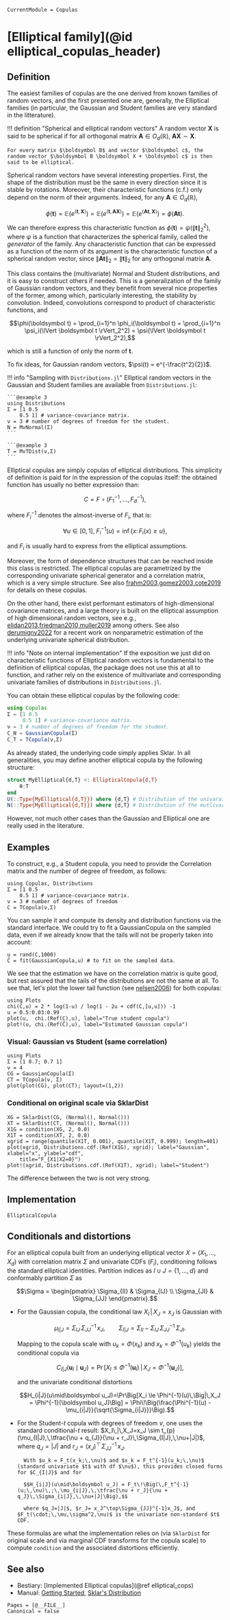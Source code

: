 ```@meta
CurrentModule = Copulas
```
# [Elliptical family](@id elliptical_copulas_header)

## Definition

The easiest families of copulas are the one derived from known families of random vectors, and the first presented one are, generally, the Elliptical families (in particular, the Gaussian and Student families are very standard in the litterature). 

!!! definition "Spherical and elliptical random vectors" 
    A random vector $\boldsymbol X$ is said to be spherical if for all orthogonal matrix $\boldsymbol A \in O_d(\mathbb R)$, $\boldsymbol A\boldsymbol X \sim \boldsymbol X$. 

    For every matrix $\boldsymbol B$ and vector $\boldsymbol c$, the random vector $\boldsymbol B \boldsymbol X + \boldsymbol c$ is then said to be elliptical.


Spherical random vectors have several interesting properties. First, the shape of the distribution must be the same in every direction since it is stable by rotations. Moreover, their characteristic functions (c.f.) only depend on the norm of their arguments. Indeed, for any $\boldsymbol A \in O_d(\mathbb R)$, 
```math
\phi(\boldsymbol t) = \mathbb E\left(e^{\langle \boldsymbol t, \boldsymbol X \rangle}\right)= \mathbb E\left(e^{\langle \boldsymbol t, \boldsymbol A\boldsymbol X \rangle}\right) = \mathbb E\left(e^{\langle \boldsymbol A\boldsymbol t, \boldsymbol X \rangle}\right) = \phi(\boldsymbol A\boldsymbol t).
```

We can therefore express this characteristic function as $\phi(\boldsymbol t) = \psi(\lVert \boldsymbol t \rVert_2^2)$, where $\psi$ is a function that characterizes the spherical family, called the *generator* of the family. Any characteristic function that can be expressed as a function of the norm of its argument is the characteristic function of a spherical random vector, since $\lVert \boldsymbol A \boldsymbol t \rVert_2 = \lVert \boldsymbol t \rVert_2$ for any orthogonal matrix $\boldsymbol A$. 

This class contains the (multivariate) Normal and Student distributions, and it is easy to construct others if needed. This is a generalization of the family of Gaussian random vectors, and they benefit from several nice properties of the former, among which, particularly interesting, the stability by convolution. Indeed, convolutions correspond to product of characteristic functions, and
```math
\phi(\boldsymbol t) = \prod_{i=1}^n \phi_i(\boldsymbol t) = \prod_{i=1}^n \psi_i(\lVert \boldsymbol t \rVert_2^2) = \psi(\lVert \boldsymbol t \rVert_2^2),
```
which is still a function of only the norm of $\boldsymbol t$. 

To fix ideas, for Gaussian random vectors, $\psi(t) = e^{-\frac{t^2}{2}}$.

!!! info "Sampling with `Distributions.jl`"
    Elliptical random vectors in the Gaussian and Student families are available from `Distributions.jl`:

    ```@example 3
    using Distributions
    Σ = [1 0.5
        0.5 1] # variance-covariance matrix.
    ν = 3 # number of degrees of freedom for the student.
    N = MvNormal(Σ)
    ```

    ```@example 3
    T = MvTDist(ν,Σ)
    ```



Elliptical copulas are simply copulas of elliptical distributions. This simplicity of definition is paid for in the expression of the copulas itself: the obtained function has usually no better expression than: 
```math
C = F \circ (F_1^{-1},...,F_d^{-1}),
```
where $F_i^{-1}$ denotes the almost-inverse of $F_i$, that is: 
```math
\forall u \in [0,1],\;F_i^{-1}(u) = \inf\left\{x :\, F_i(x) \ge u\right\},
```
and $F_i$ is usually hard to express from the elliptical assumptions.

Moreover, the form of dependence structures that can be reached inside this class is restricted. The elliptical copulas are parametrized by the corresponding univariate spherical generator and a correlation matrix, which is a very simple structure. See also [frahm2003,gomez2003,cote2019](@cite) for details on these copulas. 

On the other hand, there exist performant estimators of high-dimensional covariance matrices, and a large theory is built on the elliptical assumption of high dimensional random vectors, see e.g., [elidan2013,friedman2010,muller2019](@cite) among others. See also [derumigny2022](@cite) for a recent work on nonparametric estimation of the underlying univariate spherical distribution. 


!!! info "Note on internal implementation"
    If the exposition we just did on characteristic functions of Elliptical random vectors is fundamental to the definition of elliptical copulas, the package does not use this at all to function, and rather rely on the existence of multivariate and corresponding univariate families of distributions in `Distributions.jl`. 


You can obtain these elliptical copulas by the following code: 
```julia
using Copulas
Σ = [1 0.5
     0.5 1] # variance-covariance matrix.
ν = 3 # number of degrees of freedom for the student.
C_N = GaussianCopula(Σ)
C_T = TCopula(ν,Σ)
```

As already stated, the underlying code simply applies Sklar. In all generalities, you may define another elliptical copula by the following structure: 

```julia
struct MyElliptical{d,T} <: EllipticalCopula{d,T}
    θ:T
end
U(::Type{MyElliptical{d,T}}) where {d,T} # Distribution of the univaraite marginals, Normal() for the Gaussian case. 
N(::Type{MyElliptical{d,T}}) where {d,T} # Distribution of the mutlivariate random vector, MvNormal(\Sigma) for the Gaussian case. 
```

However, not much other cases than the Gaussian and Elliptical one are really used in the literature.

## Examples

To construct, e.g., a Student copula, you need to provide the Correlation matrix and the number of degree of freedom, as follows: 

```@example 4
using Copulas, Distributions
Σ = [1 0.5
    0.5 1] # variance-covariance matrix.
ν = 3 # number of degrees of freedom
C = TCopula(ν,Σ)
```

You can sample it and compute its density and distribution functions via the standard interface. We could try to fit a GaussianCopula on the sampled data, even if we already know that the tails will not be properly taken into account: 

```@example 4
u = rand(C,1000)
Ĉ = fit(GaussianCopula,u) # to fit on the sampled data. 
```

We see that the estimation we have on the correlation matrix is quite good, but rest assured that the tails of the distributions are not the same at all. To see that, let's plot the lower tail function (see [nelsen2006](@cite)) for both copulas: 

```@example 4
using Plots
chi(C,u) = 2 * log(1-u) / log(1 - 2u + cdf(C,[u,u])) -1
u = 0.5:0.03:0.99
plot(u,  chi.(Ref(C),u), label="True student copula")
plot!(u, chi.(Ref(Ĉ),u), label="Estimated Gaussian copula")
``` 

### Visual: Gaussian vs Student (same correlation)

```@example 4
using Plots
Σ = [1 0.7; 0.7 1]
ν = 4
CG = GaussianCopula(Σ)
CT = TCopula(ν, Σ)
plot(plot(CG), plot(CT); layout=(1,2))
```

### Conditional on original scale via SklarDist

```@example 4
XG = SklarDist(CG, (Normal(), Normal()))
XT = SklarDist(CT, (Normal(), Normal()))
X1G = condition(XG, 2, 0.0)
X1T = condition(XT, 2, 0.0)
xgrid = range(quantile(X1T, 0.001), quantile(X1T, 0.999); length=401)
plot(xgrid, Distributions.cdf.(Ref(X1G), xgrid); label="Gaussian", xlabel="x", ylabel="cdf",
    title="F_{X1|X2=0}")
plot!(xgrid, Distributions.cdf.(Ref(X1T), xgrid); label="Student")
```

The difference between the two is not very strong. 

## Implementation

```@docs
EllipticalCopula
```


## Conditionals and distortions

For an elliptical copula built from an underlying elliptical vector $X=(X_1,\dots,X_d)$ with correlation matrix $\Sigma$ and univariate CDFs $(F_i)$, conditioning follows the standard elliptical identities. Partition indices as $I\cup J=\{1,\dots,d\}$ and conformably partition $\Sigma$ as

$$\Sigma = \begin{pmatrix} \Sigma_{II} & \Sigma_{IJ} \\ \Sigma_{JI} & \Sigma_{JJ} \end{pmatrix}.$$

- For the Gaussian copula, the conditional law $X_I\,|\,X_J=x_J$ is Gaussian with

    $$\mu_{I|J} = \Sigma_{IJ}\,\Sigma_{JJ}^{-1}\,x_J, \qquad
    \Sigma_{I|J} = \Sigma_{II} - \Sigma_{IJ}\,\Sigma_{JJ}^{-1}\,\Sigma_{JI}.$$

    Mapping to the copula scale with $u_k = \Phi(x_k)$ and $x_k = \Phi^{-1}(u_k)$ yields the conditional copula via

    $$C_{I|J}(\boldsymbol u_I\mid\boldsymbol u_J) = \Pr\Big[X_I \le \Phi^{-1}(\boldsymbol u_I)\,\Big|\,X_J = \Phi^{-1}(\boldsymbol u_J)\Big],$$

    and the univariate conditional distortions

    $$H_{i|J}(u\mid\boldsymbol u_J)=\Pr\Big[X_i \le \Phi^{-1}(u)\,\Big|\,X_J = \Phi^{-1}(\boldsymbol u_J)\Big] = \Phi\!\Big(\frac{\Phi^{-1}(u) - \mu_{i|J}}{\sqrt{\Sigma_{i|J}}}\Big).$$

- For the Student-$t$ copula with degrees of freedom $\nu$, one uses the standard conditional-$t$ result: $X_I\,|\,X_J=x_J \sim t_{p}(\mu_{I|J},\,\tfrac{\nu + q_{J}}{\nu + r_J}\,\Sigma_{I|J},\,\nu+|J|)$, where $q_J=|J|$ and $r_J = (x_J)^\top\,\Sigma_{JJ}^{-1}\,x_J$.

        With $u_k = F_t(x_k;\,\nu)$ and $x_k = F_t^{-1}(u_k;\,\nu)$ (standard univariate $t$ with df $\nu$), this provides closed forms for $C_{I|J}$ and for

        $$H_{i|J}(u\mid\boldsymbol u_J) = F_t\!\Big(\,F_t^{-1}(u;\,\nu)\,;\,\mu_{i|J},\,\tfrac{\nu + r_J}{\nu + q_J}\,\Sigma_{i|J},\,\nu+|J|\Big),$$

        where $q_J=|J|$, $r_J= x_J^\top\Sigma_{JJ}^{-1}x_J$, and $F_t(\cdot;\,\mu,\sigma^2,\nu)$ is the univariate non-standard $t$ CDF.

These formulas are what the implementation relies on (via `SklarDist` for original scale and via marginal CDF transforms for the copula scale) to compute `condition` and the associated distortions efficiently.


## See also

- Bestiary: [Implemented Elliptical copulas](@ref elliptical_cops)
- Manual: [Getting Started](@ref), [Sklar's Distribution](@ref)


```@bibliography
Pages = [@__FILE__]
Canonical = false
```
